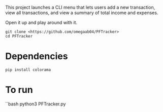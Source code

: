 This project launches a CLI menu that lets users add a new transaction, view all transactions, and view a summary of total income and expenses.

Open it up and play around with it.

```
git clone <https://github.com/omegaab04/PFTracker>
cd PFTracker
```
# Dependencies
```
pip install colorama
```

# To run
``bash
python3 PFTracker.py
```
